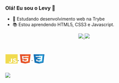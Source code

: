 ### Olá! Eu sou o Levy 👋



- 🔭 Estudando desenvolvimento web na Trybe
- 📚 Estou aprendendo HTML5, CSS3 e  Javascript. 

<div align="center">
  <a href="https://github.com/levyhb">
  <img height="180em" src="https://github-readme-stats.vercel.app/api?username=Levyhb&show_icons=true&theme=radical&include_all_commits=true&count_private=true"/>
  <img height="180em" src="https://github-readme-stats.vercel.app/api/top-langs/?username=Levyhb&layout=compact&langs_count=7&theme=radical"/>
</div>
  
 ##
  
  <div style="display: inline_block"><br>
  <img align="center" alt="Levy-Js" height="30" width="40" src="https://raw.githubusercontent.com/devicons/devicon/master/icons/javascript/javascript-plain.svg">
  <img align="center" alt="Levy-HTML" height="30" width="40" src="https://raw.githubusercontent.com/devicons/devicon/master/icons/html5/html5-original.svg">
  <img align="center" alt="Levy-CSS" height="30" width="40" src="https://raw.githubusercontent.com/devicons/devicon/master/icons/css3/css3-original.svg">  
</div>
  
  ##
  
<div> 
  <a href="https://www.linkedin.com/in/levy-bezerra-holanda/" target="_blank"><img src="https://img.shields.io/badge/-LinkedIn-%230077B5?style=for-the-badge&logo=linkedin&logoColor=white" target="_blank"></a> 
</div>
  <p></p>
  
